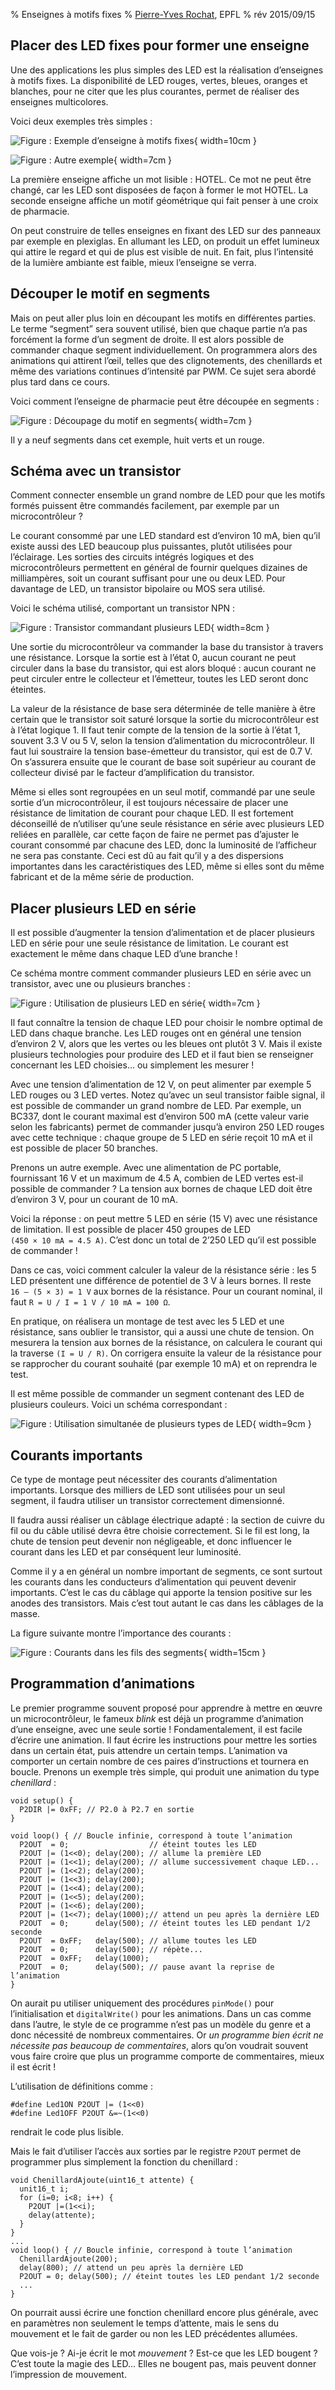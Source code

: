 % Enseignes à motifs fixes
% [Pierre-Yves Rochat](mailto:pyr@pyr.ch), EPFL
% rév 2015/09/15


## Placer des LED fixes pour former une enseigne ##

Une des applications les plus simples des LED est la réalisation d’enseignes à motifs fixes. La disponibilité de LED rouges, vertes, bleues, oranges et blanches, pour ne citer que les plus courantes, permet de réaliser des enseignes multicolores.

Voici deux exemples très simples :

![Figure : Exemple d’enseigne à motifs fixes](images/hotel.png "Exemple d’enseigne à motifs fixes"){ width=10cm }

![Figure : Autre exemple](images/croix-pharma.png "Autre exemple"){ width=7cm }

La première enseigne affiche un mot lisible : HOTEL. Ce mot ne peut être changé, car les LED sont disposées de façon à former le mot HOTEL. La seconde enseigne affiche un motif géométrique qui fait penser à une croix de pharmacie.

On peut construire de telles enseignes en fixant des LED sur des panneaux par exemple en plexiglas. En allumant les LED, on produit un effet lumineux qui attire le regard et qui de plus est visible de nuit. En fait, plus l’intensité de la lumière ambiante est faible, mieux l’enseigne se verra.

## Découper le motif en segments ##

Mais on peut aller plus loin en découpant les motifs en différentes parties. Le terme “segment” sera souvent utilisé, bien que chaque partie n’a pas forcément la forme d’un segment de droite. Il est alors possible de commander chaque segment individuellement. On programmera alors des animations qui attirent l’œil, telles que des clignotements, des chenillards et même des variations continues d’intensité par PWM. Ce sujet sera abordé plus tard dans ce cours.

Voici comment l’enseigne de pharmacie peut être découpée en segments :

![Figure : Découpage du motif en segments](images/croix-pharma-seg.png "Découpage du motif en segments"){ width=7cm }

Il y a neuf segments dans cet exemple, huit verts et un rouge.

## Schéma avec un transistor ##

Comment connecter ensemble un grand nombre de LED pour que les motifs formés puissent être commandés facilement, par exemple par un microcontrôleur ?

Le courant consommé par une LED standard est d’environ 10 mA, bien qu’il existe aussi des LED beaucoup plus puissantes, plutôt utilisées pour l’éclairage. Les sorties des circuits intégrés logiques et des microcontrôleurs permettent en général de fournir quelques dizaines de milliampères, soit un courant suffisant pour une ou deux LED. Pour davantage de LED, un transistor bipolaire ou MOS sera utilisé.

Voici le schéma utilisé, comportant un transistor NPN :

![Figure : Transistor commandant plusieurs LED](images/transistor-res-leds-50dpi.png "Transistor commandant plusieurs LED"){ width=8cm }

Une sortie du microcontrôleur va commander la base du transistor à travers une résistance. Lorsque la sortie est à l’état 0, aucun courant ne peut circuler dans la base du transistor, qui est alors bloqué : aucun courant ne peut circuler entre le collecteur et l’émetteur, toutes les LED seront donc éteintes.

La valeur de la résistance de base sera déterminée de telle manière à être certain que le transistor soit saturé lorsque la sortie du microcontrôleur est à l’état logique 1. Il faut tenir compte de la tension de la sortie à l’état 1, souvent 3.3 V ou 5 V, selon la tension d’alimentation du microcontrôleur. Il faut lui soustraire la tension base-émetteur du transistor, qui est de 0.7 V. On s’assurera ensuite que le courant de base soit supérieur au courant de collecteur divisé par le facteur d’amplification du transistor.

Même si elles sont regroupées en un seul motif, commandé par une seule sortie d’un microcontrôleur, il est toujours nécessaire de placer une résistance de limitation de courant pour chaque LED. Il est fortement déconseillé de n’utiliser qu’une seule résistance en série avec plusieurs LED reliées en parallèle, car cette façon de faire ne permet pas d’ajuster le courant consommé par chacune des LED, donc la luminosité de l’afficheur ne sera pas constante. Ceci est dû au fait qu’il y a des dispersions importantes dans les caractéristiques des LED, même si elles sont du même fabricant et de la même série de production.


## Placer plusieurs LED en série ##

Il est possible d’augmenter la tension d’alimentation et de placer plusieurs LED en série pour une seule résistance de limitation. Le courant est exactement le même dans chaque LED d’une branche !

Ce schéma montre comment commander plusieurs LED en série avec un transistor, avec une ou plusieurs branches :

![Figure : Utilisation de plusieurs LED en série](images/transistor-serie-led-40dpi.png "Utilisation de plusieurs LED en série"){ width=7cm }

Il faut connaître la tension de chaque LED pour choisir le nombre optimal de LED dans chaque branche. Les LED rouges ont en général une tension d’environ 2 V, alors que les vertes ou les bleues ont plutôt 3 V. Mais il existe plusieurs technologies pour produire des LED et il faut bien se renseigner concernant les LED choisies... ou simplement les mesurer !

Avec une tension d’alimentation de 12 V, on peut alimenter par exemple 5 LED rouges ou 3 LED vertes. Notez qu’avec un seul transistor faible signal, il est possible de commander un grand nombre de LED. Par exemple, un BC337, dont le courant maximal est d’environ 500 mA (cette valeur varie selon les fabricants) permet de commander jusqu’à environ 250 LED rouges avec cette technique : chaque groupe de 5 LED en série reçoit 10 mA et il est possible de placer 50 branches.

Prenons un autre exemple. Avec une alimentation de PC portable, fournissant 16 V et un maximum de 4.5 A, combien de LED vertes est-il possible de commander ? La tension aux bornes de chaque LED doit être d’environ 3 V, pour un courant de 10 mA.

Voici la réponse : on peut mettre 5 LED en série (15 V) avec une résistance de limitation. Il est possible de placer 450 groupes de LED `(450 × 10 mA = 4.5 A)`. C’est donc un total de 2’250 LED qu’il est possible de commander !

Dans ce cas, voici comment calculer la valeur de la résistance série : les 5 LED présentent une différence de potentiel de 3 V à leurs bornes. Il reste `16 – (5 × 3) = 1 V` aux bornes de la résistance. Pour un courant nominal, il faut `R = U / I = 1 V / 10 mA = 100 Ω`.

En pratique, on réalisera un montage de test avec les 5 LED et une résistance, sans oublier le transistor, qui a aussi une chute de tension. On mesurera la tension aux bornes de la résistance, on calculera le courant qui la traverse `(I = U / R)`. On corrigera ensuite la valeur de la résistance pour se rapprocher du courant souhaité (par exemple 10 mA) et on reprendra le test.

Il est même possible de commander un segment contenant des LED de plusieurs couleurs. Voici un schéma correspondant :

![Figure : Utilisation simultanée de plusieurs types de LED](images/transistor-3-5led-30dpi.png "Utilisation simultanée de plusieurs types de LED"){ width=9cm }

## Courants importants ##

Ce type de montage peut nécessiter des courants d’alimentation importants. Lorsque des milliers de LED sont utilisées pour un seul segment, il faudra utiliser un transistor correctement dimensionné.

Il faudra aussi réaliser un câblage électrique adapté : la section de cuivre du fil ou du câble utilisé devra être choisie correctement. Si le fil est long, la chute de tension peut devenir non négligeable, et donc influencer le courant dans les LED et par conséquent leur luminosité.

Comme il y a en général un nombre important de segments, ce sont surtout les courants dans les conducteurs d’alimentation qui peuvent devenir importants. C’est le cas du câblage qui apporte la tension positive sur les anodes des transistors. Mais c’est tout autant le cas dans les câblages de la masse.

La figure suivante montre l’importance des courants :

![Figure : Courants dans les fils des segments](images/transistor-courants.png "Courants dans les fils des segments"){ width=15cm }

## Programmation d’animations ##

Le premier programme souvent proposé pour apprendre à mettre en œuvre un microcontrôleur, le fameux *blink* est déjà un programme d’animation d’une enseigne, avec une seule sortie ! Fondamentalement, il est facile d’écrire une animation. Il faut écrire les instructions pour mettre les sorties dans un certain état, puis attendre un certain temps. L’animation va comporter un certain nombre de ces paires d’instructions et tournera en boucle. Prenons un exemple très simple, qui produit une animation du type *chenillard* :

~~~~~~~ { .c .numberLines startFrom="1" }
void setup() {
  P2DIR |= 0xFF; // P2.0 à P2.7 en sortie
}

void loop() { // Boucle infinie, correspond à toute l’animation
  P2OUT  = 0;                  // éteint toutes les LED
  P2OUT |= (1<<0); delay(200); // allume la première LED
  P2OUT |= (1<<1); delay(200); // allume successivement chaque LED...
  P2OUT |= (1<<2); delay(200);
  P2OUT |= (1<<3); delay(200);
  P2OUT |= (1<<4); delay(200);
  P2OUT |= (1<<5); delay(200);
  P2OUT |= (1<<6); delay(200);
  P2OUT |= (1<<7); delay(1000);// attend un peu après la dernière LED
  P2OUT  = 0;      delay(500); // éteint toutes les LED pendant 1/2 seconde
  P2OUT  = 0xFF;   delay(500); // allume toutes les LED
  P2OUT  = 0;      delay(500); // répète...
  P2OUT  = 0xFF;   delay(1000);
  P2OUT  = 0;      delay(500); // pause avant la reprise de l’animation
}
~~~~~~~
<!-- retour au mode normal pour l’éditeur -->

On aurait pu utiliser uniquement des procédures `pinMode()` pour l’initialisation et `digitalWrite()` pour les animations. Dans un cas comme dans l’autre, le style de ce programme n’est pas un modèle du genre et a donc nécessité de nombreux commentaires. Or *un programme bien écrit ne nécessite pas beaucoup de commentaires*, alors qu’on voudrait souvent vous faire croire que plus un programme comporte de commentaires, mieux il est écrit !

L’utilisation de définitions comme :

~~~~~~~ { .c }
#define Led1ON P2OUT |= (1<<0)
#define Led1OFF P2OUT &=~(1<<0)
~~~~~~~
<!-- retour au mode normal pour l’éditeur -->

rendrait le code plus lisible.

Mais le fait d’utiliser l’accès aux sorties par le registre `P2OUT` permet de programmer plus simplement la fonction du chenillard :

~~~~~~~ { .c .numberLines startFrom="1" }
void ChenillardAjoute(uint16_t attente) {
  unit16_t i;
  for (i=0; i<8; i++) {
    P2OUT |=(1<<i);
    delay(attente);
  }
}
...
void loop() { // Boucle infinie, correspond à toute l’animation
  ChenillardAjoute(200);
  delay(800); // attend un peu après la dernière LED
  P2OUT = 0; delay(500); // éteint toutes les LED pendant 1/2 seconde
  ...
}
~~~~~~~
<!-- retour au mode normal pour l’éditeur -->

On pourrait aussi écrire une fonction chenillard encore plus générale, avec en paramètres non seulement le temps d’attente, mais le sens du mouvement et le fait de garder ou non les LED précédentes allumées.

Que vois-je ? Ai-je écrit le mot *mouvement* ? Est-ce que les LED bougent ? C’est toute la magie des LED... Elles ne bougent pas, mais peuvent donner l’impression de mouvement.

